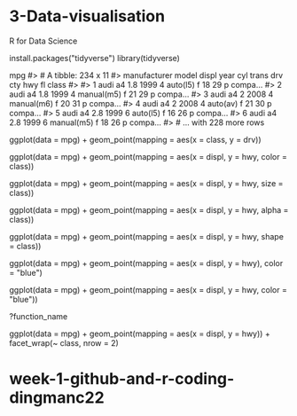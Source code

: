 # 3-Data-visualisation
R for Data Science 

install.packages("tidyverse")
library(tidyverse)

mpg
#> # A tibble: 234 x 11
#>   manufacturer model displ  year   cyl trans      drv     cty   hwy fl    class 
#>   <chr>        <chr> <dbl> <int> <int> <chr>      <chr> <int> <int> <chr> <chr> 
#> 1 audi         a4      1.8  1999     4 auto(l5)   f        18    29 p     compa…
#> 2 audi         a4      1.8  1999     4 manual(m5) f        21    29 p     compa…
#> 3 audi         a4      2    2008     4 manual(m6) f        20    31 p     compa…
#> 4 audi         a4      2    2008     4 auto(av)   f        21    30 p     compa…
#> 5 audi         a4      2.8  1999     6 auto(l5)   f        16    26 p     compa…
#> 6 audi         a4      2.8  1999     6 manual(m5) f        18    26 p     compa…
#> # … with 228 more rows

ggplot(data = mpg) + 
   geom_point(mapping = aes(x = class, y = drv))
  
ggplot(data = mpg) + 
  geom_point(mapping = aes(x = displ, y = hwy, color = class))  
  
  ggplot(data = mpg) + 
  geom_point(mapping = aes(x = displ, y = hwy, size = class))
 
 ggplot(data = mpg) + 
  geom_point(mapping = aes(x = displ, y = hwy, alpha = class)) 

 ggplot(data = mpg) + 
  geom_point(mapping = aes(x = displ, y = hwy, shape = class)) 

ggplot(data = mpg) + 
  geom_point(mapping = aes(x = displ, y = hwy), color = "blue")
  
ggplot(data = mpg) + 
  geom_point(mapping = aes(x = displ, y = hwy, color = "blue"))
  
?function_name

ggplot(data = mpg) + 
  geom_point(mapping = aes(x = displ, y = hwy)) + 
  facet_wrap(~ class, nrow = 2)
  
  # week-1-github-and-r-coding-dingmanc22
